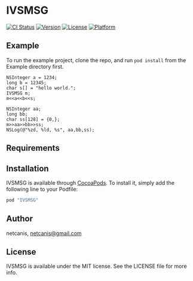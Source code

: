 # IVSMSG

[![CI Status](http://img.shields.io/travis/netcanis/IVSMSG.svg?style=flat)](https://travis-ci.org/netcanis/IVSMSG)
[![Version](https://img.shields.io/cocoapods/v/IVSMSG.svg?style=flat)](http://cocoapods.org/pods/IVSMSG)
[![License](https://img.shields.io/cocoapods/l/IVSMSG.svg?style=flat)](http://cocoapods.org/pods/IVSMSG)
[![Platform](https://img.shields.io/cocoapods/p/IVSMSG.svg?style=flat)](http://cocoapods.org/pods/IVSMSG)

## Example

To run the example project, clone the repo, and run `pod install` from the Example directory first.

```objc
NSInteger a = 1234;
long b = 12345;
char s[] = "hello world.";
IVSMSG m;
m<<a<<b<<s;

NSInteger aa;
long bb;
char ss[128] = {0,};
m>>aa>>bb>>ss;
NSLog(@"%zd, %ld, %s", aa,bb,ss);
```

## Requirements

## Installation

IVSMSG is available through [CocoaPods](http://cocoapods.org). To install
it, simply add the following line to your Podfile:

```ruby
pod "IVSMSG"
```

## Author

netcanis, netcanis@gmail.com

## License

IVSMSG is available under the MIT license. See the LICENSE file for more info.
